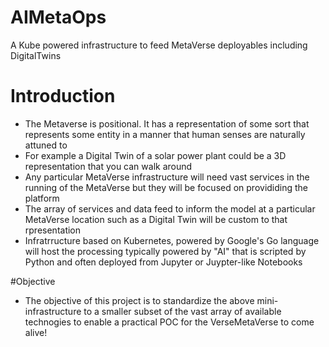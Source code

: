 # AIMetaOps
A Kube powered infrastructure to feed MetaVerse deployables including DigitalTwins

# Introduction

- The Metaverse is positional. It has a representation of some sort that represents some entity in a manner that human senses are naturally attuned to
- For example a Digital Twin of a solar power plant could be a 3D representation that you can walk around
- Any particular MetaVerse infrastructure will need vast services in the running of the MetaVerse but they will be focused on provididing the platform
- The array of services and data feed to inform the model at a particular MetaVerse location such as a Digital Twin will be custom to that rpresentation
- Infratrructure based on Kubernetes, powered by Google's Go language will host the processing typically powered by "AI" that is scripted by Python and often deployed from Jupyter or Juypter-like Notebooks


#Objective

- The objective of this project is to standardize the above mini-infrastructure to a smaller subset of the vast array of available technogies to enable a practical POC for the VerseMetaVerse to come alive!
  

